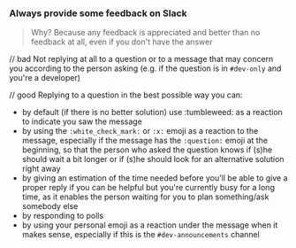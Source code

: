 ### **Always provide some feedback on Slack**

> Why? Because any feedback is appreciated and better than no feedback at all, even if you don't have the answer

// bad
Not replying at all to a question or to a message that may concern you according to the person asking
(e.g. if the question is in `#dev-only` and you're a developer)

// good
Replying to a question in the best possible way you can:
* by default (if there is no better solution) use :tumbleweed: as a reaction to indicate you saw the message
* by using the `:white_check_mark:` or `:x:` emoji as a reaction to the message, especially if the message has the `:question:` emoji at the beginning, so that the person who asked the question knows if (s)he should wait a bit longer or if (s)he should look for an alternative solution right away
* by giving an estimation of the time needed before you'll be able to give a proper reply if you can be helpful but you're currently busy for a long time, as it enables the person waiting for you to plan something/ask somebody else
* by responding to polls
* by using your personal emoji as a reaction under the message when it makes sense, especially if this is the `#dev-announcements` channel
